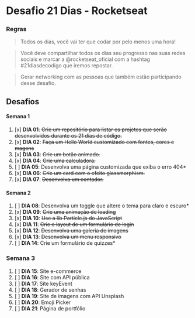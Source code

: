 # Desafio 21 Dias - Rocketseat
### **Regras**
>Todos os dias, você vai ter que codar por pelo menos uma hora! 

>Você deve compartilhar todos os dias seu progresso nas suas redes sociais e marcar a @rocketseat_oficial com a hashtag #21diasdecodigo que iremos repostar.

>Gerar networking com as pessoas que também estão participando desse desafio.

## **Desafios**

#### Semana 1
1. [x] **DIA 01**:  ~~Crie um repositório para listar os projetos que serão desenvolvidos durante os 21 dias de código.~~
2. [x] **DIA 02**:  ~~Faça um Hello World customizado com fontes, cores e magens~~
3. [x] **DIA 03**:  ~~Crie um botão animado.~~
4. [x] **DIA 04**:	~~Crie uma calculadora.~~
5. [ ] **DIA 05**:  Desenvolva uma página customizada que exiba o erro 404*
6. [x] **DIA 06**:	~~Crie um card com o efeito glassmorphism.~~
7. [x] **DIA 07**:	~~Desenvolva um contador.~~

#### Semana 2
1. [ ] **DIA 08**:  Desenvolva um toggle que altere o tema para  claro e escuro*
2. [x] **DIA 09**:  ~~Crie uma animação de loading~~
3. [x] **DIA 10**:  ~~Use a lib Particle.js do JavaScript~~
4. [x] **DIA 11**:  ~~Crie o layout de um formulário de login~~
5. [x] **DIA 12**:  ~~Desenvolva uma galeria de imagens~~
6. [x] **DIA 13**:  ~~Desenvolva um menu responsivo~~
7. [ ] **DIA 14**:  Crie um formulário de quizzes*

### Semana 3
1. [ ] **DIA 15**:  Site e-commerce
2. [ ] **DIA 16**:  Site com API pública 
3. [ ] **DIA 17**:  Site keyEvent
4. [ ] **DIA 18**:  Gerador de senhas
5. [ ] **DIA 19**:  Site de imagens com API Unsplash
6. [ ] **DIA 20**:  Emoji Picker
7. [ ] **DIA 21**:  Página de portfólio

